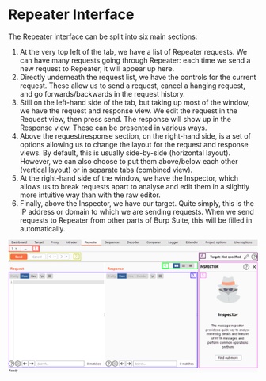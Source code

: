 # Repeater Interface

The Repeater interface can be split into six main sections:
1.  At the very top left of the tab, we have a list of Repeater requests. We can have many requests going through Repeater: each time we send a new request to Repeater, it will appear up here.
2.  Directly underneath the request list, we have the controls for the current request. These allow us to send a request, cancel a hanging request, and go forwards/backwards in the request history.
3.  Still on the left-hand side of the tab, but taking up most of the window, we have the request and response view. We edit the request in the Request view, then press send. The response will show up in the Response view. These can be presented in various [ways](views.md).
4.  Above the request/response section, on the right-hand side, is a set of options allowing us to change the layout for the request and response views. By default, this is usually side-by-side (horizontal layout). However, we can also choose to put them above/below each other (vertical layout) or in separate tabs (combined view).
5.  At the right-hand side of the window, we have the Inspector, which allows us to break requests apart to analyse and edit them in a slightly more intuitive way than with the raw editor.
6.  Finally, above the Inspector, we have our target. Quite simply, this is the IP address or domain to which we are sending requests. When we send requests to Repeater from other parts of Burp Suite, this will be filled in automatically.

![interface](assets/interface.png)